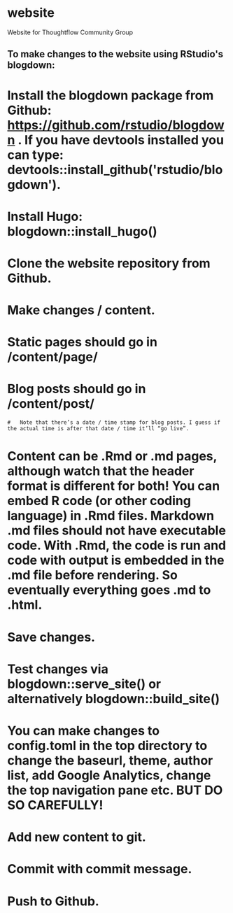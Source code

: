 # website
Website for Thoughtflow Community Group

## To make changes to the website using RStudio's blogdown:
#	Install the blogdown package from Github: https://github.com/rstudio/blogdown . If you have devtools installed you can type: devtools::install_github('rstudio/blogdown').
#	Install Hugo: blogdown::install_hugo()
#	Clone the website repository from Github.
#	Make changes / content.
  #	Static pages should go in /content/page/
  #	Blog posts should go in /content/post/
    #	Note that there’s a date / time stamp for blog posts. I guess if the actual time is after that date / time it’ll “go live”.
  #	Content can be .Rmd or .md pages, although watch that the header format is different for both! You can embed R code (or other coding language) in .Rmd files. Markdown .md files should not have executable code. With .Rmd, the code is run and code with output is embedded in the .md file before rendering. So eventually everything goes .md to .html.
  #	Save changes.
  #	Test changes via blogdown::serve_site() or alternatively blogdown::build_site()
  #	You can make changes to config.toml in the top directory to change the baseurl, theme, author list, add Google Analytics, change the top navigation pane etc. BUT DO SO CAREFULLY!
#	Add new content to git.
#	Commit with commit message.
#	Push to Github.
